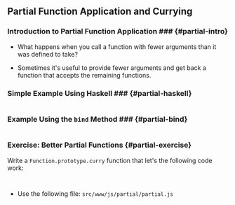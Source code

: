 Partial Function Application and Currying
-----------------------------------------

### Introduction to Partial Function Application ### {#partial-intro}

  * What happens when you call a function with fewer arguments than it
    was defined to take?

  * Sometimes it's useful to provide fewer arguments and get back a
    function that accepts the remaining functions.

### Simple Example Using Haskell ### {#partial-haskell}

~~~ {.haskell insert="../../../src/examples/js/partial.hs"}
~~~

### Example Using the `bind` Method ### {#partial-bind}

~~~ {.javascript insert="../../../src/examples/js/partial.js" token="example"}
~~~

### Exercise: Better Partial Functions {#partial-exercise}

Write a `Function.prototype.curry` function that let's the following
code work:

~~~ {.javascript insert="../../../src/www/js/partial/partial.spec.js" token="obj.add"}
~~~
~~~ {.javascript insert="../../../src/www/js/partial/partial.spec.js" token="add10"}
~~~

  - Use the following file: `src/www/js/partial/partial.js`
